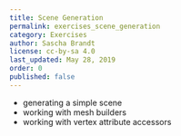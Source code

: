 ```yaml
---
title: Scene Generation
permalink: exercises_scene_generation
category: Exercises
author: Sascha Brandt
license: cc-by-sa 4.0
last_updated: May 28, 2019
order: 0
published: false
---
```


* generating a simple scene
* working with mesh builders
* working with vertex attribute accessors
